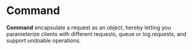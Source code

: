 # Command

**Command** encapsulate a request as an object, hereby letting you parameterize clients with different requests, queue or log requests, and support undoable operations.
